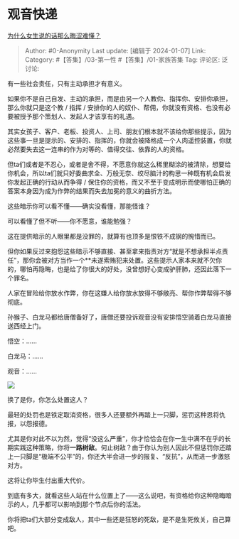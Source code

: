 # 观音快递
[为什么女生说的话那么晦涩难懂？](https://www.zhihu.com/question/638275394/answer/3352647049)

> Author: #0-Anonymity
> Last update: [编辑于 2024-01-07]
> Link:
> Category: #【答集】/03-第一性 #【答集】/01-家族答集 
> Tag:
> 评论区:
> 泛讨论:

有一些社会责任，只有主动承担才有意义。

如果你不是自己自发、主动的承担，而是由另一个人教你、指挥你、安排你承担，那么你就只是这个教 / 指挥 / 安排你的人的奴仆、帮佣，你就没有资格、也没有必要被授予那个策划人、发起人才该享有的礼遇。

其实女孩子、客户、老板、投资人、上司、朋友们根本就不该给你那些提示，因为这些事一旦是提示的、安排的、指挥的，你就会被降格成一个人肉遥控装置，你就必然要失去这一连串的作为对等的、值得交往、依靠的人的资格。

但ta们或者是不忍心，或者是舍不得，不愿意你就这么稀里糊涂的被清除，想要给你机会，所以ta们就只好委曲求全、万般无奈、绞尽脑汁的构思一种既有机会启发你发起正确的行动从而争得 / 保住你的资格，而又不至于变成明示而使哪怕正确的答案本身因为成为作弊的结果而失去加冕的意义的曲折方法。

这些暗示你可以看不懂——确实没看懂，那能怪谁？

可以看懂了但不听——你不愿意，谁能勉强？

这在提供暗示的人眼里都是没罪的，就算有也顶多是恨铁不成钢的惋惜而已。

但你如果反过来抱怨这些暗示不够直接、甚至拿来指责对方“就是不想承担半点责任”，那你会被对方当作一个**未遂索贿犯来处置。这些提示人家本来就不欠你的，哪怕再隐晦，也是给了你很大的好处，没曾想好心变成驴肝肺，还因此落下一个罪名。

人家在冒险给你放水作弊，你在这嫌人给你放水放得不够敞亮、帮你作弊帮得不够彻底。

孙猴子、白龙马都给唐僧备好了，唐僧还要投诉观音没有安排悟空骑着白龙马直接送西经上门。

悟空：……

白龙马：……

观音：……

![](https://picx.zhimg.com/80/v2-0a2ec4fda7187d566337a3edf70e04fc_1440w.webp?source=2c26e567)

  

换了是你，你怎么处置这人？  
  
最轻的处罚也是铁定取消资格，很多人还要额外再踏上一只脚，惩罚这种恩将仇报，以怨报德。

尤其是你对此不以为然，觉得“没这么严重”，你才恰恰会在你一生中满不在乎的长期实践这种策略，你将**一路树敌**。何止树敌？由于你认为别人因此不但惩罚你还踏上一只脚是“极端不公平”的，你还大半会进一步的报复、“反抗”，从而进一步激怒对方。  
  
这将让你毕生付出重大代价。

到底有多大，就看这些人站在什么位置上了——这么说吧，有资格给你这种隐晦暗示的人，几乎都可以影响到那个节点后你的活法。  
  
你将把ta们大部分变成敌人，其中一些还是狂怒的死敌，是不是生死攸关，自己算吧。
